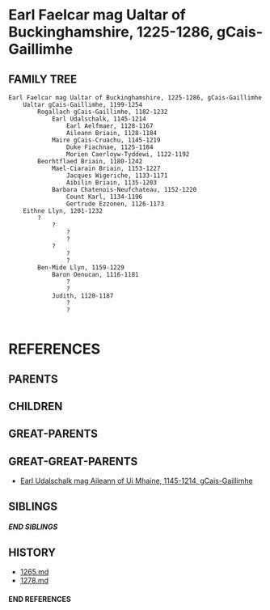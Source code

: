 # Earl Faelcar mag Ualtar of Buckinghamshire, 1225-1286, gCais-Gaillimhe

## FAMILY TREE

```
Earl Faelcar mag Ualtar of Buckinghamshire, 1225-1286, gCais-Gaillimhe
    Ualtar gCais-Gaillimhe, 1199-1254
        Rogallach gCais-Gaillimhe, 1182-1232
            Earl Udalschalk, 1145-1214
                Earl Aelfmaer, 1128-1167
                Aileann Briain, 1128-1184
            Maire gCais-Cruachu, 1145-1219
                Duke Fiachnae, 1125-1184
                Morien Caerloyw-Tyddewi, 1122-1192
        Beorhtflaed Briain, 1180-1242
            Mael-Ciarain Briain, 1153-1227
                Jacques Wigeriche, 1133-1171
                Aibilin Briain, 1135-1203
            Barbara Chatenois-Neufchateau, 1152-1220
                Count Karl, 1134-1196
                Gertrude Ezzonen, 1126-1173
    Eithne Llyn, 1201-1232
        ?
            ?
                ?
                ?
            ?
                ?   
                ?   
        Ben-Mide Llyn, 1159-1229
            Baron Oenucan, 1116-1181
                ?
                ?
            Judith, 1120-1187
                ?
                ?
        
```


# REFERENCES

## PARENTS 

## CHILDREN 


## GREAT-PARENTS 


## GREAT-GREAT-PARENTS 
* [Earl Udalschalk mag Aileann of Ui Mhaine, 1145-1214, gCais-Gaillimhe](udalschalk_mag_aileann_1145.md)

## SIBLINGS

##### END SIBLINGS  
## HISTORY
* [1265.md](../h/1265.md)
* [1278.md](../h/1278.md)

#### END REFERENCES
